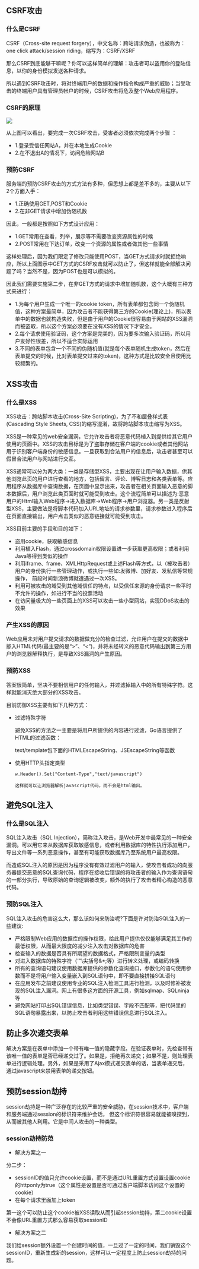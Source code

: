 ## CSRF攻击
### 什么是CSRF

CSRF（Cross-site request forgery），中文名称：跨站请求伪造，也被称为：one click attack/session riding，缩写为：CSRF/XSRF

那么CSRF到底能够干嘛呢？你可以这样简单的理解：攻击者可以盗用你的登陆信息，以你的身份模拟发送各种请求。

所以遇到CSRF攻击时，将对终端用户的数据和操作指令构成严重的威胁；当受攻击的终端用户具有管理员帐户的时候，CSRF攻击将危及整个Web应用程序。

### CSRF的原理

![](https://github.com/Yangliangfeng/GO/raw/master/images/11.jpg)

从上图可以看出，要完成一次CSRF攻击，受害者必须依次完成两个步骤 ：
  * 1.登录受信任网站A，并在本地生成Cookie 
  * 2.在不退出A的情况下，访问危险网站B

### 预防CSRF

服务端的预防CSRF攻击的方式方法有多种，但思想上都是差不多的，主要从以下2个方面入手：
  * 1.正确使用GET,POST和Cookie
  * 2.在非GET请求中增加伪随机数

因此，一般都是按照如下方式设计应用：
  * 1.GET常用在查看，列举，展示等不需要改变资源属性的时候
  * 2.POST常用在下达订单，改变一个资源的属性或者做其他一些事情

这样处理后，因为我们限定了修改只能使用POST，当GET方式请求时就拒绝响应，所以上面图示中GET方式的CSRF攻击就可以防止了，但这样就能全部解决问题了吗？当然不是，因为POST也是可以模拟的。

因此我们需要实施第二步，在非GET方式的请求中增加随机数，这个大概有三种方式来进行：
  * 1.为每个用户生成一个唯一的cookie token，所有表单都包含同一个伪随机值，这种方案最简单，因为攻击者不能获得第三方的Cookie(理论上)，所以表单中的数据也就构造失败，但是由于用户的Cookie很容易由于网站的XSS漏洞而被盗取，所以这个方案必须要在没有XSS的情况下才安全。
  * 2.每个请求使用验证码，这个方案是完美的，因为要多次输入验证码，所以用户友好性很差，所以不适合实际运用
  * 3.不同的表单包含一个不同的伪随机值(就是每个表单随机生成token，然后在表单提交的时候，比对表单提交过来的token)，这种方式是比较安全且使用比较频繁的。

## XSS攻击
### 什么是XSS

XSS攻击：跨站脚本攻击(Cross-Site Scripting)，为了不和层叠样式表(Cascading Style Sheets, CSS)的缩写混淆，故将跨站脚本攻击缩写为XSS。

XSS是一种常见的web安全漏洞，它允许攻击者将恶意代码植入到提供给其它用户使用的页面中。XSS的攻击目标是为了盗取存储在客户端的cookie或者其他网站用于识别客户端身份的敏感信息。一旦获取到合法用户的信息后，攻击者甚至可以假冒合法用户与网站进行交互。

XSS通常可以分为两大类：一类是存储型XSS，主要出现在让用户输入数据，供其他浏览此页的用户进行查看的地方，包括留言、评论、博客日志和各类表单等。应用程序从数据库中查询数据，在页面中显示出来，攻击者在相关页面输入恶意的脚本数据后，用户浏览此类页面时就可能受到攻击。这个流程简单可以描述为:恶意用户的Html输入Web程序->进入数据库->Web程序->用户浏览器。另一类是反射型XSS，主要做法是将脚本代码加入URL地址的请求参数里，请求参数进入程序后在页面直接输出，用户点击类似的恶意链接就可能受到攻击。

XSS目前主要的手段和目的如下：
  * 盗用cookie，获取敏感信息
  * 利用植入Flash，通过crossdomain权限设置进一步获取更高权限；或者利用Java等得到类似的操作
  * 利用iframe、frame、XMLHttpRequest或上述Flash等方式，以（被攻击者）用户的身份执行一些管理动作，或执行一些如:发微博、加好友、发私信等常规操作，     前段时间新浪微博就遭遇过一次XSS。
  * 利用可被攻击的域受到其他域信任的特点，以受信任来源的身份请求一些平时不允许的操作，如进行不当的投票活动
  * 在访问量极大的一些页面上的XSS可以攻击一些小型网站，实现DDoS攻击的效果
### 产生XSS的原因

Web应用未对用户提交请求的数据做充分的检查过滤，允许用户在提交的数据中掺入HTML代码(最主要的是“>”、“<”)，并将未经转义的恶意代码输出到第三方用户的浏览器解释执行，是导致XSS漏洞的产生原因。
### 预防XSS

答案很简单，坚决不要相信用户的任何输入，并过滤掉输入中的所有特殊字符。这样就能消灭绝大部分的XSS攻击。

目前防御XSS主要有如下几种方式：
  * 过滤特殊字符
  
    避免XSS的方法之一主要是将用户所提供的内容进行过滤，Go语言提供了HTML的过滤函数：
    
    text/template包下面的HTMLEscapeString、JSEscapeString等函数
  * 使用HTTP头指定类型
    ```
    w.Header().Set("Content-Type","text/javascript")
    
    这样就可以让浏览器解析javascript代码，而不会是html输出。
    ```
  ## 避免SQL注入
  ### 什么是SQL注入
  
  SQL注入攻击（SQL Injection），简称注入攻击，是Web开发中最常见的一种安全漏洞。可以用它来从数据库获取敏感信息，或者利用数据库的特性执行添加用户，导出文件等一系列恶意操作，甚至有可能获取数据库乃至系统用户最高权限。
  
  而造成SQL注入的原因是因为程序没有有效过滤用户的输入，使攻击者成功的向服务器提交恶意的SQL查询代码，程序在接收后错误的将攻击者的输入作为查询语句的一部分执行，导致原始的查询逻辑被改变，额外的执行了攻击者精心构造的恶意代码。
  
### 预防SQL注入

SQL注入攻击的危害这么大，那么该如何来防治呢?下面是许对防治SQL注入的一些建议:
  * 严格限制Web应用的数据库的操作权限，给此用户提供仅仅能够满足其工作的最低权限，从而最大限度的减少注入攻击对数据库的危害
  * 检查输入的数据是否具有所期望的数据格式，严格限制变量的类型
  * 对进入数据库的特殊字符（'"\尖括号&*;等）进行转义处理，或编码转换
  * 所有的查询语句建议使用数据库提供的参数化查询接口，参数化的语句使用参数而不是将用户输入变量嵌入到SQL语句中，即不要直接拼接SQL语句
  * 在应用发布之前建议使用专业的SQL注入检测工具进行检测，以及时修补被发现的SQL注入漏洞。网上有很多这方面的开源工具，例如sqlmap、SQLninja等
  * 避免网站打印出SQL错误信息，比如类型错误、字段不匹配等，把代码里的SQL语句暴露出来，以防止攻击者利用这些错误信息进行SQL注入。
  
  ## 防止多次递交表单
  
  解决方案是在表单中添加一个带有唯一值的隐藏字段。在验证表单时，先检查带有该唯一值的表单是否已经递交过了。如果是，拒绝再次递交；如果不是，则处理表单进行逻辑处理。另外，如果是采用了Ajax模式递交表单的话，当表单递交后，通过javascript来禁用表单的递交按钮。

## 预防session劫持

session劫持是一种广泛存在的比较严重的安全威胁，在session技术中，客户端和服务端通过session的标识符来维护会话， 但这个标识符很容易就能被嗅探到，从而被其他人利用。它是中间人攻击的一种类型。

### session劫持防范
* 解决方案之一

分二步：
  * sessionID的值只允许cookie设置，而不是通过URL重置方式设置设置cookie的httponly为true（这个属性是设置是否可通过客户端脚本访问这个设置的cookie）
  * 在每个请求里面加上token

第一这个可以防止这个cookie被XSS读取从而引起session劫持，第二cookie设置不会像URL重置方式那么容易获取sessionID

* 解决方案之二

我们给session额外设置一个创建时间的值，一旦过了一定的时间，我们销毁这个sessionID，重新生成新的session，这样可以一定程度上防止session劫持的问题。
  
